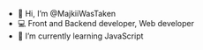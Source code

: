 - 👋 Hi, I’m @MajkiiWasTaken
- 💻 Front and Backend developer, Web developer
- 🌱 I’m currently learning JavaScript


